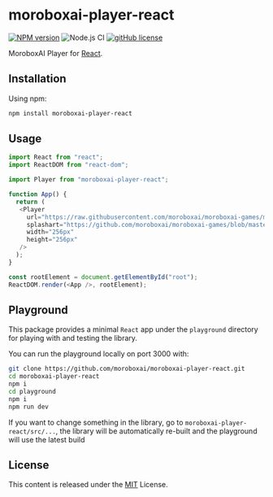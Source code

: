 # moroboxai-player-react

[![NPM version](https://img.shields.io/npm/v/moroboxai-player-react.svg)](https://www.npmjs.com/package/moroboxai-player-react)
![Node.js CI](https://github.com/moroboxai/moroboxai-player-react/workflows/Node.js%20CI/badge.svg)
[![gitHub license](https://img.shields.io/badge/license-MIT-blue.svg)](https://github.com/moroboxai/moroboxai-player-react/blob/master/LICENSE)

MoroboxAI Player for [React](https://reactjs.org/).

## Installation

Using npm:

```bash
npm install moroboxai-player-react
```

## Usage

```javascript
import React from "react";
import ReactDOM from "react-dom";

import Player from "moroboxai-player-react";

function App() {
  return (
   <Player
     url="https://raw.githubusercontent.com/moroboxai/moroboxai-games/master/games/pixijs-template/"
     splashart="https://github.com/moroboxai/moroboxai-games/blob/master/games/pixijs-template/assets/splashart.png?raw=true"
     width="256px"
     height="256px"
   />
  );
}

const rootElement = document.getElementById("root");
ReactDOM.render(<App />, rootElement);
```

## Playground

This package provides a minimal `React` app under the `playground` directory for playing with and testing the library.

You can run the playground locally on port 3000 with:

 ```bash
 git clone https://github.com/moroboxai/moroboxai-player-react.git
 cd moroboxai-player-react
 npm i
 cd playground
 npm i
 npm run dev
 ```

If you want to change something in the library, go to `moroboxai-player-react/src/...`, the library will be automatically re-built and the playground will use the latest build

## License

This content is released under the [MIT](http://opensource.org/licenses/MIT) License.
